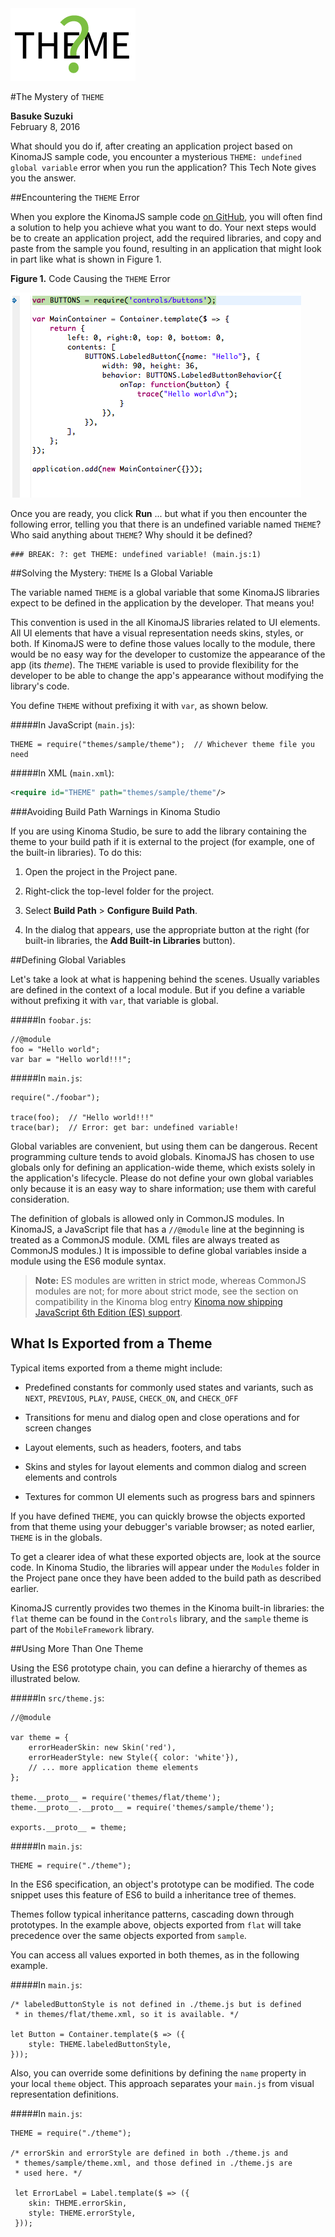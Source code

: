 <!-- Version: 160415-CR / Last reviewed: February 2016

What should you do if, after creating an application project based on KinomaJS sample code, you encounter a mysterious `THEME: undefined global variable` error when you run the application? This Tech Note gives you the answer.
-->

<img alt="" src="img/mystery-of-theme_icon.png" class="technoteIllus" >

#The Mystery of `THEME`

**Basuke Suzuki**  
February 8, 2016

What should you do if, after creating an application project based on KinomaJS sample code, you encounter a mysterious `THEME: undefined global variable` error when you run the application? This Tech Note gives you the answer.

##Encountering the `THEME` Error

When you explore the KinomaJS sample code [on GitHub](https://github.com/Kinoma/KPR-examples), you will often find a solution to help you achieve what you want to do. Your next steps would be to create an application project, add the required libraries, and copy and paste from the sample you found, resulting in an application that might look in part like what is shown in Figure 1.

**Figure 1.** Code Causing the `THEME` Error  

![](img/THEME.png)

Once you are ready, you click **Run** ... but what if you then encounter the following error, telling you that there is an undefined variable named `THEME`? Who said anything about `THEME`? Why should it be defined?

```console
### BREAK: ?: get THEME: undefined variable! (main.js:1)
```


##Solving the Mystery: `THEME` Is a Global Variable

The variable named `THEME` is a global variable that some KinomaJS libraries expect to be defined in the application by the developer. That means you!

This convention is used in the all KinomaJS libraries related to UI elements. All UI elements that have a visual representation needs skins, styles, or both. If KinomaJS were to define those values locally to the module, there would be no easy way for the developer to customize the appearance of the app (its *theme*). The `THEME` variable is used to provide flexibility for the developer to be able to change the app's appearance without modifying the library's code.

You define `THEME` without prefixing it with `var`, as shown below.

#####In JavaScript (`main.js`):

```
THEME = require("themes/sample/theme");  // Whichever theme file you need
```

#####In XML (`main.xml`):

```xml
<require id="THEME" path="themes/sample/theme"/>
```

###Avoiding Build Path Warnings in Kinoma Studio

If you are using Kinoma Studio, be sure to add the library containing the theme to your build path if it is external to the project (for example, one of the built-in libraries). To do this:

1. Open the project in the Project pane.

2. Right-click the top-level folder for the project.

3. Select **Build Path** > **Configure Build Path**.

4. In the dialog that appears, use the appropriate button at the right (for built-in libraries, the **Add Built-in Libraries** button).

##Defining Global Variables

Let's take a look at what is happening behind the scenes. Usually variables are defined in the context of a local module. But if you define a variable without prefixing it with `var`, that variable is global.

#####In `foobar.js`:

```
//@module
foo = "Hello world";
var bar = "Hello world!!!";
```

#####In `main.js`:

```
require("./foobar");

trace(foo);  // "Hello world!!!"
trace(bar);  // Error: get bar: undefined variable!
```

Global variables are convenient, but using them can be dangerous. Recent programming culture tends to avoid globals. KinomaJS has chosen to use globals only for defining an application-wide theme, which exists solely in the application's lifecycle. Please do not define your own global variables only because it is an easy way to share information; use them with careful consideration.

The definition of globals is allowed only in CommonJS modules. In KinomaJS, a JavaScript file that has a `//@module` line at the beginning is treated as a CommonJS module. (XML files are always treated as CommonJS modules.) It is impossible to define global variables inside a module using the ES6 module syntax.

>**Note:** ES modules are written in strict mode, whereas CommonJS modules are not; for more about strict mode, see the section on compatibility in the Kinoma blog entry [Kinoma now shipping JavaScript 6th Edition (ES) support](https://blog.kinoma.com/2015/10/es6_support).

## What Is Exported from a Theme

Typical items exported from a theme might include:

* Predefined constants for commonly used states and variants, such as `NEXT`, `PREVIOUS`, `PLAY`, `PAUSE`, `CHECK_ON`, and `CHECK_OFF`

* Transitions for menu and dialog open and close operations and for screen changes

* Layout elements, such as headers, footers, and tabs

* Skins and styles for layout elements and common dialog and screen elements and controls

* Textures for common UI elements such as progress bars and spinners

If you have defined `THEME`, you can quickly browse the objects exported from that theme using your debugger's variable browser; as noted earlier, `THEME` is in the globals. 

To get a clearer idea of what these exported objects are, look at the source code. In Kinoma Studio, the libraries will appear under the `Modules` folder in the Project pane once they have been added to the build path as described earlier.

KinomaJS currently provides two themes in the Kinoma built-in libraries: the `flat` theme can be found in the `Controls` library, and the `sample` theme is part of the `MobileFramework` library.

##Using More Than One Theme

Using the ES6 prototype chain, you can define a hierarchy of themes as illustrated below.

#####In `src/theme.js`:

```
//@module

var theme = {
	errorHeaderSkin: new Skin('red'),
	errorHeaderStyle: new Style({ color: 'white'}),
	// ... more application theme elements
};

theme.__proto__ = require('themes/flat/theme');
theme.__proto__.__proto__ = require('themes/sample/theme');

exports.__proto__ = theme;
```

#####In `main.js`:

```
THEME = require("./theme");
```

In the ES6 specification, an object's prototype can be modified. The code snippet uses this feature of ES6 to build a inheritance tree of themes.

Themes follow typical inheritance patterns, cascading down through prototypes. In the example above, objects exported from `flat` will take precedence over the same objects exported from `sample`.

You can access all values exported in both themes, as in the following example. 

#####In `main.js`:

```
/* labeledButtonStyle is not defined in ./theme.js but is defined
 * in themes/flat/theme.xml, so it is available. */
	
let Button = Container.template($ => ({
	style: THEME.labeledButtonStyle,
}));
```

Also, you can override some definitions by defining the `name` property in your local `theme` object. This approach separates your `main.js` from visual representation definitions.

#####In `main.js`:

```
THEME = require("./theme");
	
/* errorSkin and errorStyle are defined in both ./theme.js and
 * themes/sample/theme.xml, and those defined in ./theme.js are
 * used here. */
 
 let ErrorLabel = Label.template($ => ({
 	skin: THEME.errorSkin,
 	style: THEME.errorStyle,
 }));
```
